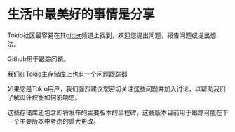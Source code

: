 # 生活中最美好的事情是分享

Tokio社区最容易在其[gitter](https://gitter.im/tokio-rs/tokio)频道上找到，欢迎您提出问题，报告问题或提出想法。

Github用于跟踪问题。

我们在[Tokio](https://github.com/tokio-rs/tokio/issues)主存储库上也有一个问题跟踪器

如果您是Tokio用户，我们强烈建议您密切关注这些问题并加入讨论，以帮助我们了解设计权衡如何影响您。

这些存储库还包含即将发布的主要版本的里程碑，这些版本目前用于跟踪可能在下一个主要版本中考虑的重大更改。
